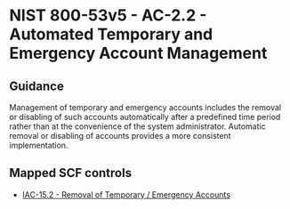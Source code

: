 # NIST 800-53v5 - AC-2.2 - Automated Temporary and Emergency Account Management
## Guidance
Management of temporary and emergency accounts includes the removal or disabling of such accounts automatically after a predefined time period rather than at the convenience of the system administrator. Automatic removal or disabling of accounts provides a more consistent implementation.
## Mapped SCF controls
- [IAC-15.2 - Removal of Temporary / Emergency Accounts](../scf/iac-152-removaloftemporaryemergencyaccounts.md)